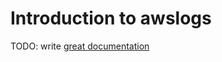 # Introduction to awslogs

TODO: write [great documentation](http://jacobian.org/writing/what-to-write/)
